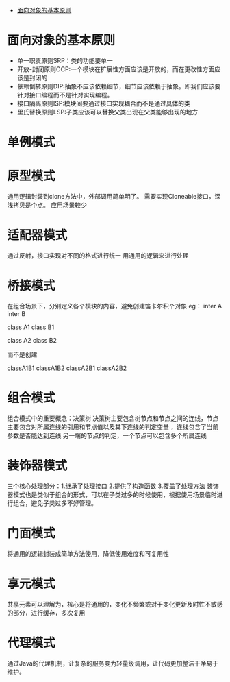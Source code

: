 * [面向对象的基本原则](#面向对象的基本原则)


# 面向对象的基本原则
* 单一职责原则SRP：类的功能要单一
* 开放-封闭原则OCP:一个模块在扩展性方面应该是开放的，而在更改性方面应该是封闭的
* 依赖倒转原则DIP:抽象不应该依赖细节，细节应该依赖于抽象。即我们应该要针对接口编程而不是针对实现编程。
* 接口隔离原则ISP:模块间要通过接口实现耦合而不是通过具体的类
* 里氏替换原则LSP:子类应该可以替换父类出现在父类能够出现的地方

# 单例模式

# 原型模式
通用逻辑封装到clone方法中，外部调用简单明了。
需要实现Cloneable接口，深浅拷贝是个点。
应用场景较少

# 适配器模式
通过反射，接口实现对不同的格式进行统一 用通用的逻辑来进行处理

# 桥接模式
在组合场景下，分别定义各个模块的内容，避免创建笛卡尔积个对象
eg： 
inter A        inter B

class A1       class B1

class A2       class B2

而不是创建

classA1B1   classA1B2  classA2B1   classA2B2

# 组合模式
组合模式中的重要概念：决策树
决策树主要包含树节点和节点之间的连线，节点主要包含对所属连线的引用和节点值以及其下连线的判定变量 ，连线包含了当前参数是否能达到连线
另一端的节点的判定，一个节点可以包含多个所属连线

# 装饰器模式
三个核心处理部分：1.继承了处理接口  2.提供了构造函数   3.覆盖了处理方法
装饰器模式也是类似于组合的形式，可以在子类过多的时候使用，根据使用场景临时进行组合，避免子类过多不好管理。

# 门面模式
将通用的逻辑封装成简单方法使用，降低使用难度和可复用性

# 享元模式
共享元素可以理解为，核心是将通用的，变化不频繁或对于变化更新及时性不敏感的部分，进行缓存，多次复用

# 代理模式
通过Java的代理机制，让复杂的服务变为轻量级调用，让代码更加整洁干净易于维护。